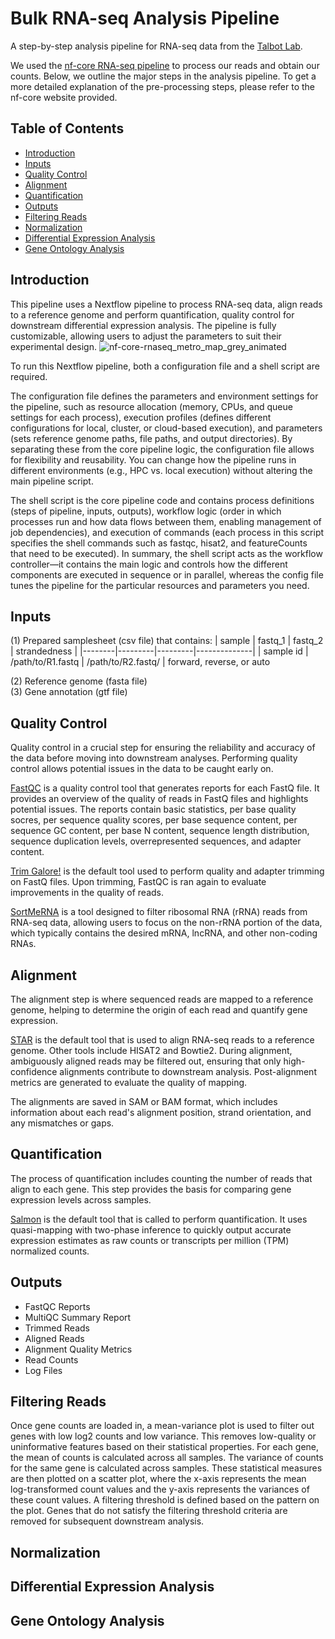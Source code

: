 # Bulk RNA-seq Analysis Pipeline

A step-by-step analysis pipeline for RNA-seq data from the [Talbot Lab](https://www.jhimmylab.org/).

We used the [nf-core RNA-seq pipeline](https://nf-co.re/rnaseq/3.17.0/) to process our reads and obtain our counts. Below, we outline the major steps in the analysis pipeline. To get a more detailed explanation of the pre-processing steps, please refer to the nf-core website provided.

## Table of Contents
- [Introduction](#introduction)
- [Inputs](#inputs)
- [Quality Control](#quality-control)
- [Alignment](#alignment)
- [Quantification](#quantification)
- [Outputs](#outputs)
- [Filtering Reads](#filtering-reads)
- [Normalization](#normalization)
- [Differential Expression Analysis](#differential-expression-analysis)
- [Gene Ontology Analysis](#gene-ontology-analysis)

## Introduction
This pipeline uses a Nextflow pipeline to process RNA-seq data, align reads to a reference genome and perform quantification, quality control for downstream differential expression analysis. The pipeline is fully customizable, allowing users to adjust the parameters to suit their experimental design.
![nf-core-rnaseq_metro_map_grey_animated](https://github.com/user-attachments/assets/2dc01173-eecb-4c69-b6a4-ca1a24981191)

To run this Nextflow pipeline, both a configuration file and a shell script are required. 

The configuration file defines the parameters and environment settings for the pipeline, such as resource allocation (memory, CPUs, and queue settings for each process), execution profiles (defines different configurations for local, cluster, or cloud-based execution), and parameters (sets reference genome paths, file paths, and output directories). By separating these from the core pipeline logic, the configuration file allows for flexibility and reusability. You can change how the pipeline runs in different environments (e.g., HPC vs. local execution) without altering the main pipeline script. 

The shell script is the core pipeline code and contains process definitions (steps of pipeline, inputs, outputs), workflow logic (order in which processes run and how data flows between them, enabling management of job dependencies), and execution of commands (each process in this script specifies the shell commands such as fastqc, hisat2, and featureCounts that need to be executed). In summary, the shell script acts as the workflow controller—it contains the main logic and controls how the different components are executed in sequence or in parallel, whereas the config file tunes the pipeline for the particular resources and parameters you need.

## Inputs
(1) Prepared samplesheet (csv file) that contains:
| sample | fastq_1 | fastq_2 | strandedness |
|--------|---------|---------|--------------|
| sample id | /path/to/R1.fastq | /path/to/R2.fastq/ | forward, reverse, or auto

(2) Reference genome (fasta file)  
(3) Gene annotation (gtf file)

## Quality Control 
Quality control in a crucial step for ensuring the reliability and accuracy of the data before moving into downstream analyses. Performing quality control allows potential issues in the data to be caught early on. 

[FastQC](https://www.bioinformatics.babraham.ac.uk/projects/fastqc/) is a quality control tool that generates reports for each FastQ file. It provides an overview of the quality of reads in FastQ files and highlights potential issues. The reports contain basic statistics, per base quality socres, per sequence quality scores, per base sequence content, per sequence GC content, per base N content, sequence length distribution, sequence duplication levels, overrepresented sequences, and adapter content. 

[Trim Galore!](https://www.bioinformatics.babraham.ac.uk/projects/trim_galore/) is the default tool used to perform quality and adapter trimming on FastQ files. Upon trimming, FastQC is ran again to evaluate improvements in the quality of reads.

[SortMeRNA](https://github.com/sortmerna/sortmerna) is a tool designed to filter ribosomal RNA (rRNA) reads from RNA-seq data, allowing users to focus on the non-rRNA portion of the data, which typically contains the desired mRNA, lncRNA, and other non-coding RNAs. 

## Alignment
The alignment step is where sequenced reads are mapped to a reference genome, helping to determine the origin of each read and quantify gene expression. 

[STAR](https://github.com/alexdobin/STAR) is the default tool that is used to align RNA-seq reads to a reference genome. Other tools include HISAT2 and Bowtie2. During alignment, ambiguously aligned reads may be filtered out, ensuring that only high-confidence alignments contribute to downstream analysis. Post-alignment metrics are generated to evaluate the quality of mapping.

The alignments are saved in SAM or BAM format, which includes information about each read's alignment position, strand orientation, and any mismatches or gaps. 

## Quantification
The process of quantification includes counting the number of reads that align to each gene. This step provides the basis for comparing gene expression levels across samples.

[Salmon](https://combine-lab.github.io/salmon/) is the default tool that is called to perform quantification. It uses quasi-mapping with two-phase inference to quickly output accurate expression estimates as raw counts or transcripts per million (TPM) normalized counts.

## Outputs
- FastQC Reports
- MultiQC Summary Report
- Trimmed Reads
- Aligned Reads
- Alignment Quality Metrics
- Read Counts
- Log Files

## Filtering Reads 
Once gene counts are loaded in, a mean-variance plot is used to filter out genes with low log2 counts and low variance. This removes low-quality or uninformative features based on their statistical properties. For each gene, the mean of counts is calculated across all samples. The variance of counts for the same gene is calculated across samples. These statistical measures are then plotted on a scatter plot, where the x-axis represents the mean log-transformed count values and the y-axis represents the variances of these count values. A filtering threshold is defined based on the pattern on the plot. Genes that do not satisfy the filtering threshold criteria are removed for subsequent downstream analysis.

## Normalization

## Differential Expression Analysis

## Gene Ontology Analysis

